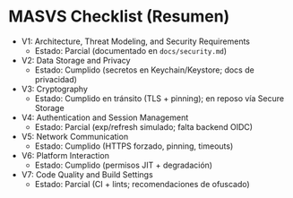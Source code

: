 # MASVS Checklist (Resumen)

- V1: Architecture, Threat Modeling, and Security Requirements
  - Estado: Parcial (documentado en `docs/security.md`)
- V2: Data Storage and Privacy
  - Estado: Cumplido (secretos en Keychain/Keystore; docs de privacidad)
- V3: Cryptography
  - Estado: Cumplido en tránsito (TLS + pinning); en reposo vía Secure Storage
- V4: Authentication and Session Management
  - Estado: Parcial (exp/refresh simulado; falta backend OIDC)
- V5: Network Communication
  - Estado: Cumplido (HTTPS forzado, pinning, timeouts)
- V6: Platform Interaction
  - Estado: Cumplido (permisos JIT + degradación)
- V7: Code Quality and Build Settings
  - Estado: Parcial (CI + lints; recomendaciones de ofuscado)

